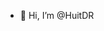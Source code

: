 - 👋 Hi, I’m @HuitDR

<!---
HuitDR/HuitDR is a ✨ special ✨ repository because its `README.md` (this file) appears on your GitHub profile.
You can click the Preview link to take a look at your changes.
--->
